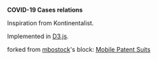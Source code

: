 **COVID-19 Cases relations**

Inspiration from Kontinentalist.

Implemented in [D3.js](http://d3js.org/).


forked from <a href='http://bl.ocks.org/mbostock/'>mbostock</a>'s block: <a href='http://bl.ocks.org/mbostock/1153292'>Mobile Patent Suits</a>